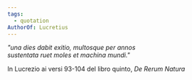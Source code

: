 ```yaml
---
tags:
  - quotation
AuthorOf: Lucretius
---
```

*"una dies dabit exitio, multosque per annos*  
*sustentata ruet moles et machina mundi."*


In Lucrezio ai versi 93-104 del libro quinto, *De Rerum Natura*